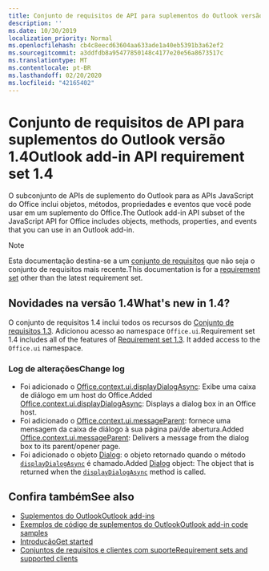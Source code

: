 ```yaml
---
title: Conjunto de requisitos de API para suplementos do Outlook versão 1.4
description: ''
ms.date: 10/30/2019
localization_priority: Normal
ms.openlocfilehash: cb4c8eecd63604aa633ade1a40eb5391b3a62ef2
ms.sourcegitcommit: a3ddfdb8a95477850148c4177e20e56a8673517c
ms.translationtype: MT
ms.contentlocale: pt-BR
ms.lasthandoff: 02/20/2020
ms.locfileid: "42165402"
---
```

# <a name="outlook-add-in-api-requirement-set-14"></a><span data-ttu-id="9ccf7-102">Conjunto de requisitos de API para suplementos do Outlook versão 1.4</span><span class="sxs-lookup"><span data-stu-id="9ccf7-102">Outlook add-in API requirement set 1.4</span></span>

<span data-ttu-id="9ccf7-103">O subconjunto de APIs de suplemento do Outlook para as APIs JavaScript do Office inclui objetos, métodos, propriedades e eventos que você pode usar em um suplemento do Office.</span><span class="sxs-lookup"><span data-stu-id="9ccf7-103">The Outlook add-in API subset of the JavaScript API for Office includes objects, methods, properties, and events that you can use in an Outlook add-in.</span></span>

> [!NOTE]
> <span data-ttu-id="9ccf7-104">Esta documentação destina-se a um [conjunto de requisitos](/office/dev/add-ins/reference/requirement-sets/outlook-api-requirement-sets) que não seja o conjunto de requisitos mais recente.</span><span class="sxs-lookup"><span data-stu-id="9ccf7-104">This documentation is for a [requirement set](/office/dev/add-ins/reference/requirement-sets/outlook-api-requirement-sets) other than the latest requirement set.</span></span>

## <a name="whats-new-in-14"></a><span data-ttu-id="9ccf7-105">Novidades na versão 1.4</span><span class="sxs-lookup"><span data-stu-id="9ccf7-105">What's new in 1.4?</span></span>

<span data-ttu-id="9ccf7-p101">O conjunto de requisitos 1.4 inclui todos os recursos do [Conjunto de requisitos 1.3](../requirement-set-1.3/outlook-requirement-set-1.3.md). Adicionou acesso ao namespace `Office.ui`.</span><span class="sxs-lookup"><span data-stu-id="9ccf7-p101">Requirement set 1.4 includes all of the features of [Requirement set 1.3](../requirement-set-1.3/outlook-requirement-set-1.3.md). It added access to the `Office.ui` namespace.</span></span>

### <a name="change-log"></a><span data-ttu-id="9ccf7-108">Log de alterações</span><span class="sxs-lookup"><span data-stu-id="9ccf7-108">Change log</span></span>

- <span data-ttu-id="9ccf7-109">Foi adicionado o [Office.context.ui.displayDialogAsync](/javascript/api/office/office.ui#displaydialogasync-startaddress--options--callback-): Exibe uma caixa de diálogo em um host do Office.</span><span class="sxs-lookup"><span data-stu-id="9ccf7-109">Added [Office.context.ui.displayDialogAsync](/javascript/api/office/office.ui#displaydialogasync-startaddress--options--callback-): Displays a dialog box in an Office host.</span></span>
- <span data-ttu-id="9ccf7-110">Foi adicionado o [Office.context.ui.messageParent](/javascript/api/office/office.ui#messageparent-message-): fornece uma mensagem da caixa de diálogo à sua página pai/de abertura.</span><span class="sxs-lookup"><span data-stu-id="9ccf7-110">Added [Office.context.ui.messageParent](/javascript/api/office/office.ui#messageparent-message-): Delivers a message from the dialog box to its parent/opener page.</span></span>
- <span data-ttu-id="9ccf7-111">Foi adicionado o objeto [Dialog](/javascript/api/office/office.dialog): o objeto retornado quando o método [`displayDialogAsync`](/javascript/api/office/office.ui#displaydialogasync-startaddress--options--callback-) é chamado.</span><span class="sxs-lookup"><span data-stu-id="9ccf7-111">Added [Dialog](/javascript/api/office/office.dialog) object: The object that is returned when the [`displayDialogAsync`](/javascript/api/office/office.ui#displaydialogasync-startaddress--options--callback-) method is called.</span></span>

## <a name="see-also"></a><span data-ttu-id="9ccf7-112">Confira também</span><span class="sxs-lookup"><span data-stu-id="9ccf7-112">See also</span></span>

- [<span data-ttu-id="9ccf7-113">Suplementos do Outlook</span><span class="sxs-lookup"><span data-stu-id="9ccf7-113">Outlook add-ins</span></span>](../../../outlook/outlook-add-ins-overview.md)
- [<span data-ttu-id="9ccf7-114">Exemplos de código de suplementos do Outlook</span><span class="sxs-lookup"><span data-stu-id="9ccf7-114">Outlook add-in code samples</span></span>](https://developer.microsoft.com/outlook/gallery/?filterBy=Outlook,Samples,Add-ins)
- [<span data-ttu-id="9ccf7-115">Introdução</span><span class="sxs-lookup"><span data-stu-id="9ccf7-115">Get started</span></span>](../../../quickstarts/outlook-quickstart.md)
- [<span data-ttu-id="9ccf7-116">Conjuntos de requisitos e clientes com suporte</span><span class="sxs-lookup"><span data-stu-id="9ccf7-116">Requirement sets and supported clients</span></span>](../../requirement-sets/outlook-api-requirement-sets.md)
